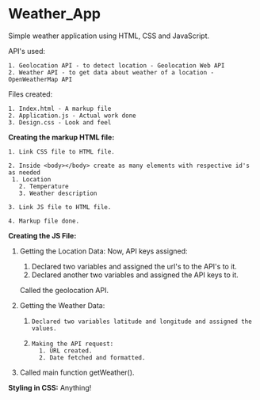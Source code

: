 # Weather_App
Simple weather application using HTML, CSS and JavaScript.

API's used:

	1. Geolocation API - to detect location - Geolocation Web API
	2. Weather API - to get data about weather of a location - OpenWeatherMap API

Files created:

	1. Index.html - A markup file
	2. Application.js - Actual work done
	3. Design.css - Look and feel

**Creating the markup HTML file:**
	
	1. Link CSS file to HTML file.
	 
	2. Inside <body></body> create as many elements with respective id's as needed
     1. Location
	   2. Temperature
	   3. Weather description
     
	3. Link JS file to HTML file.
	
	4. Markup file done.


**Creating the JS File:**

1. Getting the Location Data:
    Now, API keys assigned:
    
	  1. Declared two variables and assigned the url's to the API's to it.
	  2. Declared another two variables and assigned the API keys to it.
	  
    Called the geolocation API.

2. Getting the Weather Data:
      
    1.     Declared two variables latitude and longitude and assigned the values.
    2.     Making the API request:
	         1. URL created.
	         2. Date fetched and formatted.

3. Called main function getWeather().

**Styling in CSS:**
Anything!
